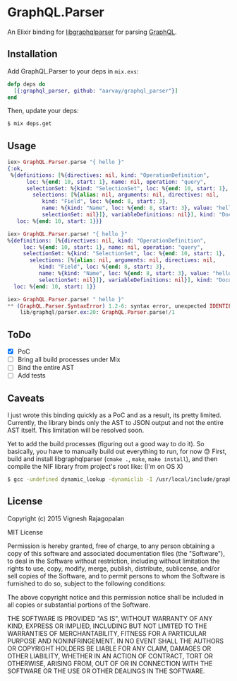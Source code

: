 # GraphQL.Parser

An Elixir binding for [libgraphqlparser](https://github.com/graphql/libgraphqlparser)
for parsing [GraphQL](http://graphql.org).

## Installation

Add GraphQL.Parser to your deps in `mix.exs`:

```elixir
defp deps do
  [{:graphql_parser, github: "aarvay/graphql_parser"}]
end
```

Then, update your deps:

```sh
$ mix deps.get
```

## Usage

```elixir
iex> GraphQL.Parser.parse "{ hello }"
{:ok,
 %{definitions: [%{directives: nil, kind: "OperationDefinition",
      loc: %{end: 10, start: 1}, name: nil, operation: "query",
      selectionSet: %{kind: "SelectionSet", loc: %{end: 10, start: 1},
        selections: [%{alias: nil, arguments: nil, directives: nil,
           kind: "Field", loc: %{end: 8, start: 3},
           name: %{kind: "Name", loc: %{end: 8, start: 3}, value: "hello"},
           selectionSet: nil}]}, variableDefinitions: nil}], kind: "Document",
   loc: %{end: 10, start: 1}}}

iex> GraphQL.Parser.parse! "{ hello }"
%{definitions: [%{directives: nil, kind: "OperationDefinition",
     loc: %{end: 10, start: 1}, name: nil, operation: "query",
     selectionSet: %{kind: "SelectionSet", loc: %{end: 10, start: 1},
       selections: [%{alias: nil, arguments: nil, directives: nil,
          kind: "Field", loc: %{end: 8, start: 3},
          name: %{kind: "Name", loc: %{end: 8, start: 3}, value: "hello"},
          selectionSet: nil}]}, variableDefinitions: nil}], kind: "Document",
  loc: %{end: 10, start: 1}}

iex> GraphQL.Parser.parse! " hello }"
** (GraphQL.Parser.SyntaxError) 1.2-6: syntax error, unexpected IDENTIFIER, expecting fragment or mutation or query or { on line
    lib/graphql/parser.ex:20: GraphQL.Parser.parse!/1
```

## ToDo

- [x] PoC
- [ ] Bring all build processes under Mix
- [ ] Bind the entire AST
- [ ] Add tests

## Caveats

I just wrote this binding quickly as a PoC and as a result, its pretty limited.
Currently, the library binds only the AST to JSON output and not the entire AST
itself. This limitation will be resolved soon.

Yet to add the build processes (figuring out a good way to do it). So
basically, you have to manually build out everything to run, for now :sweat:
First, build and install libgraphqlparser (`cmake .`, `make`, `make install`),
and then compile the NIF library from project's root like: (I'm on OS X)

```sh
$ gcc -undefined dynamic_lookup -dynamiclib -I /usr/local/include/graphqlparser/ -I /usr/local/Cellar/erlang/18.1/lib/erlang/usr/include/ -L /usr/local/lib/ -lgraphqlparser src/graphqlparser_nif.c -o graphqlparser.so
```

## License

Copyright (c) 2015 Vignesh Rajagopalan

MIT License

Permission is hereby granted, free of charge, to any person obtaining a copy
of this software and associated documentation files (the "Software"), to deal
in the Software without restriction, including without limitation the rights
to use, copy, modify, merge, publish, distribute, sublicense, and/or sell
copies of the Software, and to permit persons to whom the Software is
furnished to do so, subject to the following conditions:

The above copyright notice and this permission notice shall be included in
all copies or substantial portions of the Software.

THE SOFTWARE IS PROVIDED "AS IS", WITHOUT WARRANTY OF ANY KIND, EXPRESS OR
IMPLIED, INCLUDING BUT NOT LIMITED TO THE WARRANTIES OF MERCHANTABILITY,
FITNESS FOR A PARTICULAR PURPOSE AND NONINFRINGEMENT.  IN NO EVENT SHALL THE
AUTHORS OR COPYRIGHT HOLDERS BE LIABLE FOR ANY CLAIM, DAMAGES OR OTHER
LIABILITY, WHETHER IN AN ACTION OF CONTRACT, TORT OR OTHERWISE, ARISING FROM,
OUT OF OR IN CONNECTION WITH THE SOFTWARE OR THE USE OR OTHER DEALINGS IN
THE SOFTWARE.
